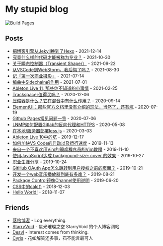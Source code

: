 
# My stupid blog

![Build Pages](https://github.com/jw-12138/jw-12138.github.io/actions/workflows/pages.yml/badge.svg)

## Posts

- [把博客引擎从Jekyll换到了Hexo](https://jw1.dev/2021/12/14/a01.html) - 2021-12-14 
- [究竟什么样的代码才能被称为专业？](https://jw1.dev/2021/10/30/a01.html) - 2021-10-30 
- [关于瞬态控制器（Transient Shaper）](https://jw1.dev/2021/09/22/a01.html) - 2021-09-22 
- [从VSCode到WebStorm，我后悔了吗？](https://jw1.dev/2021/08/30/a01.html) - 2021-08-30 
- [记「第一次商业摄影」](https://jw1.dev/2021/07/14/a01.html) - 2021-07-14 
- [编曲中Sidechain的作用](https://jw1.dev/2021/07/01/a01.html) - 2021-07-01 
- [Ableton Live 11, 那些你不知道的小事情](https://jw1.dev/2021/02/25/a01.html) - 2021-02-25 
- [Trackspacer值得买吗？](https://jw1.dev/2020/12/06/a01.html) - 2020-12-06 
- [压缩器是什么？它在混音中有什么作用？](https://jw1.dev/2020/09/14/a01.html) - 2020-09-14 
- [ElementUI：那些官方文档里没有介绍的玩法，当然了，还有坑](https://jw1.dev/2020/07/19/a02.html) - 2020-07-19 
- [Github Pages常见问题一览](https://jw1.dev/2020/07/06/a01.html) - 2020-07-06 
- [LNMP如何配置Gitlab的反向代理和HTTPS](https://jw1.dev/2020/05/08/a01.html) - 2020-05-08 
- [在本地/服务器部署less.js](https://jw1.dev/2020/03/03/a01.html) - 2020-03-03 
- [Ableton Live 10中的坑](https://jw1.dev/2019/12/17/a01.html) - 2019-12-17 
- [如何加快VS Code的启动以及运行速度](https://jw1.dev/2019/11/13/a02.html) - 2019-11-13 
- [来自一个不喜欢用Vim的弱鸡程序员的Vim教程](https://jw1.dev/2019/11/10/a01.html) - 2019-11-10 
- [使用JavaScript达成 background-size: cover 的效果](https://jw1.dev/2019/10/27/a03.html) - 2019-10-27 
- [职业生涯分享](https://jw1.dev/2019/10/24/a02.html) - 2019-10-24 
- [GitHub OAuth App怎么跳转到用户授权之前的页面？](https://jw1.dev/2019/10/21/a01.html) - 2019-10-21 
- [开发一个web音乐播放器到底有多难？](https://jw1.dev/2019/08/21/a01.html) - 2019-08-21 
- [Package Control镜像Channel使用说明](https://jw1.dev/2019/06/20/a01.html) - 2019-06-20 
- [CSS中的calc()](https://jw1.dev/2018/12/03/a01.html) - 2018-12-03 
- [Hello World!](https://jw1.dev/2018/11/07/a01.html) - 2018-11-07 

## Friends

- [落格博客](https://www.logcg.com/) - Log everything.  
- [StarryVoid](https://starryvoid.com/) - 星光璀璨之空 StarryVoid 的个人博客网站  
- [Desvl](https://admiraldesvl.github.io) - Interest comes from thinking.  
- [Cyris](https://cyris.moe) - 花如解笑还多事，石不能言最可人  
